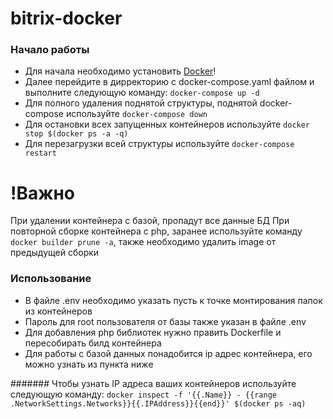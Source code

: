 # bitrix-docker

### Начало работы
* Для начала необходимо установить [Docker](https://docs.docker.com/engine/install/)!
* Далее перейдите в дирректорию с docker-compose.yaml файлом и выполните следующую команду: `docker-compose up -d`
* Для полного удаления поднятой структуры, поднятой docker-compose используйте `docker-compose down`
* Для остановки всех запущенных контейнеров используйте `docker stop $(docker ps -a -q)`
* Для перезагрузки всей структуры используйте `docker-compose restart`

# !Важно
При удалении контейнера с базой, пропадут все данные БД
При повторной сборке контейнера с php, заранее используйте команду `docker builder prune -a`, также необходимо удалить image от предыдущей сборки

### Использование
* В файле .env необходимо указать пусть к точке монтирования папок из контейнеров
* Пароль для root пользователя от базы также указан в файле .env
* Для добавления php библиотек нужно править Dockerfile и пересобирать билд контейнера
* Для работы с базой данных понадобится ip адрес контейнера, его можно узнать из пункта ниже

####### Чтобы узнать IP адреса ваших контейнеров используйте следующую команду:
`docker inspect -f '{{.Name}} - {{range .NetworkSettings.Networks}}{{.IPAddress}}{{end}}' $(docker ps -aq)`
